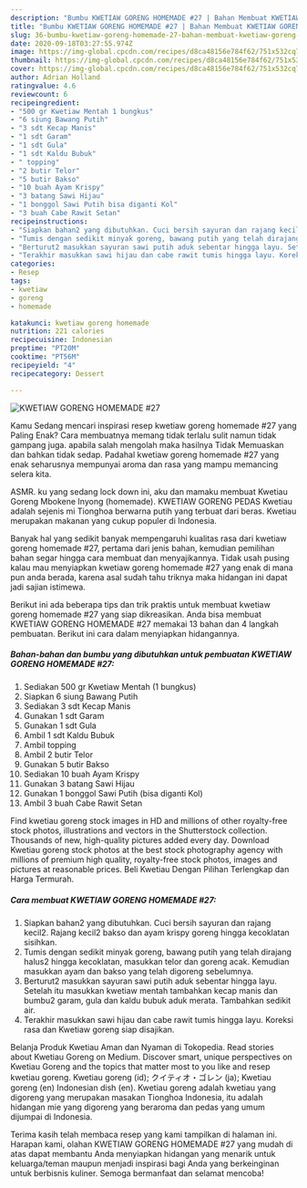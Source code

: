 ```yaml
---
description: "Bumbu KWETIAW GORENG HOMEMADE #27 | Bahan Membuat KWETIAW GORENG HOMEMADE #27 Yang Enak Banget"
title: "Bumbu KWETIAW GORENG HOMEMADE #27 | Bahan Membuat KWETIAW GORENG HOMEMADE #27 Yang Enak Banget"
slug: 36-bumbu-kwetiaw-goreng-homemade-27-bahan-membuat-kwetiaw-goreng-homemade-27-yang-enak-banget
date: 2020-09-18T03:27:55.974Z
image: https://img-global.cpcdn.com/recipes/d8ca48156e784f62/751x532cq70/kwetiaw-goreng-homemade-27-foto-resep-utama.jpg
thumbnail: https://img-global.cpcdn.com/recipes/d8ca48156e784f62/751x532cq70/kwetiaw-goreng-homemade-27-foto-resep-utama.jpg
cover: https://img-global.cpcdn.com/recipes/d8ca48156e784f62/751x532cq70/kwetiaw-goreng-homemade-27-foto-resep-utama.jpg
author: Adrian Holland
ratingvalue: 4.6
reviewcount: 6
recipeingredient:
- "500 gr Kwetiaw Mentah 1 bungkus"
- "6 siung Bawang Putih"
- "3 sdt Kecap Manis"
- "1 sdt Garam"
- "1 sdt Gula"
- "1 sdt Kaldu Bubuk"
- " topping"
- "2 butir Telor"
- "5 butir Bakso"
- "10 buah Ayam Krispy"
- "3 batang Sawi Hijau"
- "1 bonggol Sawi Putih bisa diganti Kol"
- "3 buah Cabe Rawit Setan"
recipeinstructions:
- "Siapkan bahan2 yang dibutuhkan. Cuci bersih sayuran dan rajang kecil2. Rajang kecil2 bakso dan ayam krispy goreng hingga kecoklatan sisihkan."
- "Tumis dengan sedikit minyak goreng, bawang putih yang telah dirajang halus2 hingga kecoklatan, masukkan telor dan goreng acak. Kemudian masukkan ayam dan bakso yang telah digoreng sebelumnya."
- "Berturut2 masukkan sayuran sawi putih aduk sebentar hingga layu. Setelah itu masukkan kwetiaw mentah tambahkan kecap manis dan bumbu2 garam, gula dan kaldu bubuk aduk merata. Tambahkan sedikit air."
- "Terakhir masukkan sawi hijau dan cabe rawit tumis hingga layu. Koreksi rasa dan Kwetiaw goreng siap disajikan."
categories:
- Resep
tags:
- kwetiaw
- goreng
- homemade

katakunci: kwetiaw goreng homemade 
nutrition: 221 calories
recipecuisine: Indonesian
preptime: "PT20M"
cooktime: "PT56M"
recipeyield: "4"
recipecategory: Dessert

---
```



![KWETIAW GORENG HOMEMADE #27](https://img-global.cpcdn.com/recipes/d8ca48156e784f62/751x532cq70/kwetiaw-goreng-homemade-27-foto-resep-utama.jpg)

Kamu Sedang mencari inspirasi resep kwetiaw goreng homemade #27 yang Paling Enak? Cara membuatnya memang tidak terlalu sulit namun tidak gampang juga. apabila salah mengolah maka hasilnya Tidak Memuaskan dan bahkan tidak sedap. Padahal kwetiaw goreng homemade #27 yang enak seharusnya mempunyai aroma dan rasa yang mampu memancing selera kita.

ASMR. ku yang sedang lock down ini, aku dan mamaku membuat Kwetiau Goreng Mbokene Inyong (homemade). KWETIAW GORENG PEDAS Kwetiau adalah sejenis mi Tionghoa berwarna putih yang terbuat dari beras. Kwetiau merupakan makanan yang cukup populer di Indonesia.

Banyak hal yang sedikit banyak mempengaruhi kualitas rasa dari kwetiaw goreng homemade #27, pertama dari jenis bahan, kemudian pemilihan bahan segar hingga cara membuat dan menyajikannya. Tidak usah pusing kalau mau menyiapkan kwetiaw goreng homemade #27 yang enak di mana pun anda berada, karena asal sudah tahu triknya maka hidangan ini dapat jadi sajian istimewa.


Berikut ini ada beberapa tips dan trik praktis untuk membuat kwetiaw goreng homemade #27 yang siap dikreasikan. Anda bisa membuat KWETIAW GORENG HOMEMADE #27 memakai 13 bahan dan 4 langkah pembuatan. Berikut ini cara dalam menyiapkan hidangannya.

<!--inarticleads1-->

##### Bahan-bahan dan bumbu yang dibutuhkan untuk pembuatan KWETIAW GORENG HOMEMADE #27:

1. Sediakan 500 gr Kwetiaw Mentah (1 bungkus)
1. Siapkan 6 siung Bawang Putih
1. Sediakan 3 sdt Kecap Manis
1. Gunakan 1 sdt Garam
1. Gunakan 1 sdt Gula
1. Ambil 1 sdt Kaldu Bubuk
1. Ambil  topping
1. Ambil 2 butir Telor
1. Gunakan 5 butir Bakso
1. Sediakan 10 buah Ayam Krispy
1. Gunakan 3 batang Sawi Hijau
1. Gunakan 1 bonggol Sawi Putih (bisa diganti Kol)
1. Ambil 3 buah Cabe Rawit Setan


Find kwetiau goreng stock images in HD and millions of other royalty-free stock photos, illustrations and vectors in the Shutterstock collection. Thousands of new, high-quality pictures added every day. Download Kwetiau goreng stock photos at the best stock photography agency with millions of premium high quality, royalty-free stock photos, images and pictures at reasonable prices. Beli Kwetiau Dengan Pilihan Terlengkap dan Harga Termurah. 

<!--inarticleads2-->

##### Cara membuat KWETIAW GORENG HOMEMADE #27:

1. Siapkan bahan2 yang dibutuhkan. Cuci bersih sayuran dan rajang kecil2. Rajang kecil2 bakso dan ayam krispy goreng hingga kecoklatan sisihkan.
1. Tumis dengan sedikit minyak goreng, bawang putih yang telah dirajang halus2 hingga kecoklatan, masukkan telor dan goreng acak. Kemudian masukkan ayam dan bakso yang telah digoreng sebelumnya.
1. Berturut2 masukkan sayuran sawi putih aduk sebentar hingga layu. Setelah itu masukkan kwetiaw mentah tambahkan kecap manis dan bumbu2 garam, gula dan kaldu bubuk aduk merata. Tambahkan sedikit air.
1. Terakhir masukkan sawi hijau dan cabe rawit tumis hingga layu. Koreksi rasa dan Kwetiaw goreng siap disajikan.


Belanja Produk Kwetiau Aman dan Nyaman di Tokopedia. Read stories about Kwetiau Goreng on Medium. Discover smart, unique perspectives on Kwetiau Goreng and the topics that matter most to you like and resep kwetiau goreng. Kwetiau goreng (id); クイティオ・ゴレン (ja); Kwetiau goreng (en) Indonesian dish (en). Kwetiau goreng adalah kwetiau yang digoreng yang merupakan masakan Tionghoa Indonesia, itu adalah hidangan mie yang digoreng yang beraroma dan pedas yang umum dijumpai di Indonesia. 

Terima kasih telah membaca resep yang kami tampilkan di halaman ini. Harapan kami, olahan KWETIAW GORENG HOMEMADE #27 yang mudah di atas dapat membantu Anda menyiapkan hidangan yang menarik untuk keluarga/teman maupun menjadi inspirasi bagi Anda yang berkeinginan untuk berbisnis kuliner. Semoga bermanfaat dan selamat mencoba!
